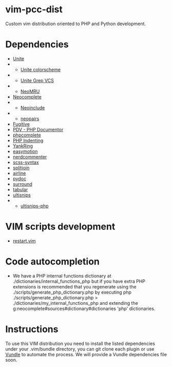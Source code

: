 # vim-pcc-dist
Custom vim distribution oriented to PHP and Python development.

Dependencies
============

* [Unite](https://github.com/Shougo/unite.vim)
* * [Unite colorscheme](https://github.com/ujihisa/unite-colorscheme)
* * [Unite Grep VCS](https://github.com/lambdalisue/unite-grep-vcs)
* * [NeoMRU](https://github.com/Shougo/neomru.vim)
* [Neocomplete](https://github.com/Shougo/neocomplete.vim)
* * [Neoinclude](https://github.com/Shougo/neoinclude.vim)
* * [neopairs](https://github.com/Shougo/neopairs.vim)
* [Fugitive](https://github.com/tpope/vim-fugitive)
* [PDV - PHP Documentor](https://github.com/tobyS/pdv)
* [phpcomplete](https://github.com/shawncplus/phpcomplete.vim)
* [PHP Indenting](https://github.com/2072/PHP-Indenting-for-VIm)
* [YankRing](https://github.com/vim-scripts/YankRing.vim)
* [easymotion](https://github.com/easymotion/vim-easymotion)
* [nerdcommenter](https://github.com/scrooloose/nerdcommenter)
* [scss-syntax](https://github.com/cakebaker/scss-syntax.vim)
* [splitjoin](https://github.com/AndrewRadev/splitjoin.vim)
* [airline](https://github.com/vim-airline/vim-airline)
* [pydoc](https://github.com/fs111/pydoc.vim)
* [surround](https://github.com/tpope/vim-surround)
* [tabular](https://github.com/godlygeek/tabular)
* [ultisnips](https://github.com/SirVer/ultisnips)
* * [ultisnips-php](https://github.com/algotech/ultisnips-php)

VIM scripts development
=======================

* [restart.vim](https://github.com/tyru/restart.vim)

Code autocompletion
===================

- We have a PHP internal functions dictionary at ./dictionaries/internal_functions_php but if you have extra PHP extensions is recommended that you regenerate using the ./scripts/generate_php_dictionary.php by executing php ./scripts/generate_php_dictionary.php > ./dictionaries/my_internal_functions_php and extending the g:neocomplete#sources#dictionary#dictionaries 'php' dictionaries.

Instructions
============

To use this VIM distribution you need to install the listed dependencies under your .vim/bundle directory, you can git clone each plugin or use [Vundle](https://github.com/VundleVim/Vundle.vim) to automate the process. We will provide a Vundle dependencies file soon.
